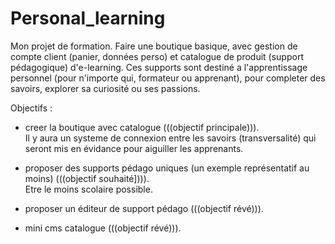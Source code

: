 # Personal_learning

Mon projet de formation.
Faire une boutique basique, avec gestion de compte client (panier, données perso) et catalogue de produit (support pédagogique) d'e-learning.
Ces supports sont destiné a l'apprentissage personnel (pour n'importe qui, formateur ou apprenant), pour completer des savoirs, explorer sa curiosité ou ses passions.



Objectifs :

- creer la boutique avec catalogue (((objectif principale))).<br>
    Il y aura un systeme de connexion entre les savoirs (transversalité) qui seront mis en évidance pour aiguiller les apprenants.
    
- proposer des supports pédago uniques (un exemple représentatif au moins) (((objectif souhaité]))).<br>
    Etre le moins scolaire possible.

- proposer un éditeur de support pédago (((objectif révé))).<br>

- mini cms catalogue (((objectif révé))).<br>
